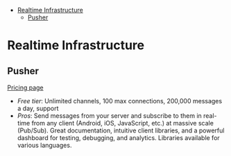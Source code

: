 <!-- TOC depthFrom:1 -->

- [Realtime Infrastructure](#realtime-infrastructure)
    - [Pusher](#pusher)

<!-- /TOC -->

# Realtime Infrastructure

## Pusher

[Pricing page](https://pusher.com/pricing)

* *Free tier*: Unlimited channels, 100 max connections, 200,000 messages a day, support
* *Pros*: Send messages from your server and subscribe to them in real-time from any client (Android, iOS, JavaScript, etc.) at massive scale (Pub/Sub). Great documentation, intuitive client libraries, and a powerful dashboard for testing, debugging, and analytics. Libraries available for various languages.
